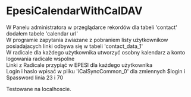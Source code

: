 # EpesiCalendarWithCalDAV

W Panelu administratora w przeglądarce rekordów dla tabeli 'contact' dodałem tabele 'calendar url'    
W programie zapytania zwiazane z pobraniem listy użytkownikow posiadajacych linki odbywa się w tabeli 'contact_data_1'  
W radicale dla każdego użytkownika utworzyć osobny kalendarz a konto logowania radicale wspolne  
Linki z Radicale przypiąć w EPESI dla każdego użytkownika  
Login i haslo wpisać w pliku 'iCalSyncCommon_0' dla zmiennych $login i $password  linia 23 i 70  

Testowane na localhoscie.
